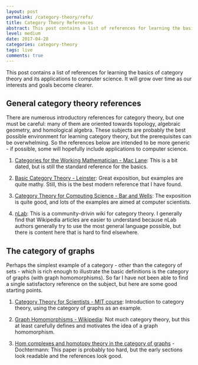 ```yaml
---
layout: post
permalink: /category-theory/refs/
title: Category Theory References 
abstract: This post contains a list of references for learning the basics of category theory and its applications to computer science.
level: medium 
date: 2017-04-28
categories: category-theory 
tags: live
comments: true
---
```


This post contains a list of references for learning the basics of category theory and its applications to computer science.  It will grow over time as our interests and goals become clearer.

## General category theory references

There are numerous introductory references for category theory, but one must be careful: many of them are oriented towards 
topology, algebraic geometry, and homological algebra.
These subjects are probably the best possible environment for learning category theory, but the prerequisites can be overwhelming.
So the references below are intended to be more generic - if possible, some will hopefully include applications to computer science.

1. [Categories for the Working Mathematician - Mac Lane][1]: This is a bit dated, but is still the standard reference for the basics.

2. [Basic Category Theory - Leinster][2]: Great exposition, but examples are quite mathy.  Still, this is the best modern reference that I have found.

3. [Category Theory for Computing Science - Bar and Wells][6]: The exposition is quite good, and lots of the examples are aimed at computer scientists.

4. [nLab][7]: This is a community-drivin wiki for category theory.  I generally find that Wikipedia articles are easier to understand because nLab authors generally try to use the most general language possible, but there is content here that is hard to find elsewhere. 

## The category of graphs

Perhaps the simplest example of a category - other than the category of sets - which is rich enough to illustrate the basic definitions is the category of graphs (with graph homomorphisms).
So far I have not been able to find a single satisfactory reference on the subject, but here are some good starting points.

1. [Category Theory for Scientists - MIT course][3]: Introduction to category theory, using the category of graphs as an example.

2. [Graph Homomorphisms - Wikipedia][4]: Not much category theory, but this at least carefully defines and motivates the idea of a graph homomorphism.

3. [Hom complexes and homotopy theory in the category of graphs][5] - Dochtermann: This paper is probably too hard, but the early sections look readable and the references look good.


[1]: http://www.maths.ed.ac.uk/~aar/papers/maclanecat.pdf "Categories for the Working Mathematician"
[2]: https://arxiv.org/pdf/1612.09375.pdf "Basic Category Theory"
[3]: https://ocw.mit.edu/courses/mathematics/18-s996-category-theory-for-scientists-spring-2013/textbook/MIT18_S996S13_chapter4.pdf "Category Theory for Scientists"
[4]: https://en.wikipedia.org/wiki/Graph_homomorphism "Graph Homomorphism"
[5]: http://math.stanford.edu/~anton/graphhom.pdf "Hom complexes and homotopy theory in the category of graphs"
[6]: http://www.math.mcgill.ca/triples/Barr-Wells-ctcs.pdf "Category Theory for Computing Science"
[7]: https://ncatlab.org "nLab"
